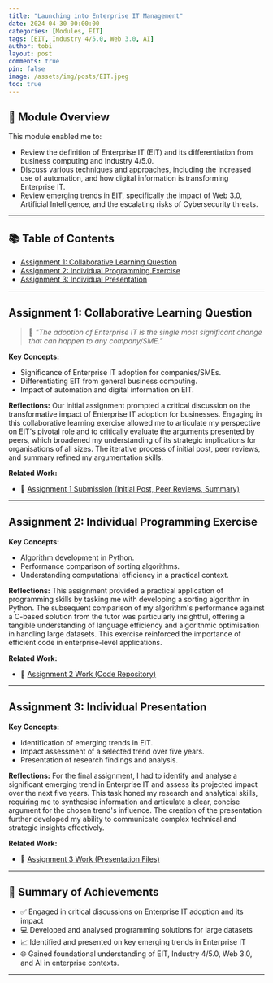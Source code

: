 ```yaml
---
title: "Launching into Enterprise IT Management"
date: 2024-04-30 00:00:00
categories: [Modules, EIT]
tags: [EIT, Industry 4/5.0, Web 3.0, AI]
author: tobi
layout: post
comments: true
pin: false
image: /assets/img/posts/EIT.jpeg
toc: true
---
```


## 🎯 Module Overview

This module enabled me to:

- Review the definition of Enterprise IT (EIT) and its differentiation from business computing and Industry 4/5.0.
- Discuss various techniques and approaches, including the increased use of automation, and how digital information is transforming Enterprise IT.
- Review emerging trends in EIT, specifically the impact of Web 3.0, Artificial Intelligence, and the escalating risks of Cybersecurity threats.

---

## 📚 Table of Contents

- [Assignment 1: Collaborative Learning Question](#assignment-1-collaborative-learning-question)
- [Assignment 2: Individual Programming Exercise](#assignment-2-individual-programming-exercise)
- [Assignment 3: Individual Presentation](#assignment-3-individual-presentation)

---

## Assignment 1: Collaborative Learning Question

> 💬 *"The adoption of Enterprise IT is the single most significant change that can happen to any company/SME."*

**Key Concepts:**
- Significance of Enterprise IT adoption for companies/SMEs.
- Differentiating EIT from general business computing.
- Impact of automation and digital information on EIT.

**Reflections:**
Our initial assignment prompted a critical discussion on the transformative impact of Enterprise IT adoption for businesses. Engaging in this collaborative learning exercise allowed me to articulate my perspective on EIT's pivotal role and to critically evaluate the arguments presented by peers, which broadened my understanding of its strategic implications for organisations of all sizes. The iterative process of initial post, peer reviews, and summary refined my argumentation skills.

**Related Work:**
- 📄 [Assignment 1 Submission (Initial Post, Peer Reviews, Summary)](https://github.com/TobiZeier/UoEO_MSc_EIM/blob/main/Module1_Launching_into_Enterprise_IT_Management/Assignment1/Assignment1.pdf)

---

## Assignment 2: Individual Programming Exercise

**Key Concepts:**
- Algorithm development in Python.
- Performance comparison of sorting algorithms.
- Understanding computational efficiency in a practical context.

**Reflections:**
This assignment provided a practical application of programming skills by tasking me with developing a sorting algorithm in Python. The subsequent comparison of my algorithm's performance against a C-based solution from the tutor was particularly insightful, offering a tangible understanding of language efficiency and algorithmic optimisation in handling large datasets. This exercise reinforced the importance of efficient code in enterprise-level applications.

**Related Work:**
- 📁 [Assignment 2 Work (Code Repository)](https://github.com/TobiZeier/UoEO_MSc_EIM/tree/main/Module1_Launching_into_Enterprise_IT_Management/Assignment2)

---

## Assignment 3: Individual Presentation

**Key Concepts:**
- Identification of emerging trends in EIT.
- Impact assessment of a selected trend over five years.
- Presentation of research findings and analysis.

**Reflections:**
For the final assignment, I had to identify and analyse a significant emerging trend in Enterprise IT and assess its projected impact over the next five years. This task honed my research and analytical skills, requiring me to synthesise information and articulate a clear, concise argument for the chosen trend's influence. The creation of the presentation further developed my ability to communicate complex technical and strategic insights effectively.

**Related Work:**
- 📁 [Assignment 3 Work (Presentation Files)](https://github.com/TobiZeier/UoEO_MSc_EIM/tree/main/Module1_Launching_into_Enterprise_IT_Management/Assignment3)

---

## 🏁 Summary of Achievements

- ✅ Engaged in critical discussions on Enterprise IT adoption and its impact
- 💻 Developed and analysed programming solutions for large datasets
- 📈 Identified and presented on key emerging trends in Enterprise IT
- 🌐 Gained foundational understanding of EIT, Industry 4/5.0, Web 3.0, and AI in enterprise contexts.

---